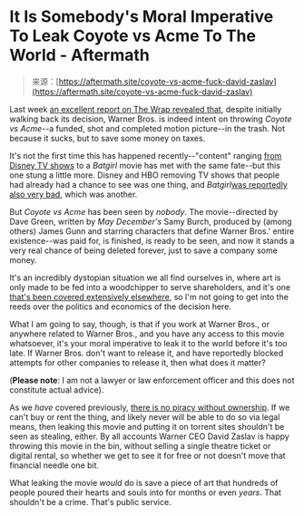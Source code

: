 <!--yml
category: 未分类
date: 2024-05-27 14:50:09
-->

# It Is Somebody's Moral Imperative To Leak Coyote vs Acme To The World - Aftermath

> 来源：[https://aftermath.site/coyote-vs-acme-fuck-david-zaslav](https://aftermath.site/coyote-vs-acme-fuck-david-zaslav)

Last week [an excellent report on The Wrap revealed that](https://www.thewrap.com/coyote-vs-acme-update-offers-warner-bros/), despite initially walking back its decision, Warner Bros. is indeed intent on throwing *Coyote vs Acme*--a funded, shot and completed motion picture--in the trash. Not because it sucks, but to save some money on taxes.

It's not the first time this has happened recently--"content" ranging [from Disney TV shows](https://gizmodo.com/disney-streaming-cuts-tax-writeoffs-1850502594) to a *Batgirl* movie has met with the same fate--but this one stung a little more. Disney and HBO removing TV shows that people had already had a chance to see was one thing, and *Batgirl*[was reportedly also very bad](https://www.nme.com/en_au/news/film/batgirl-movie-so-bad-not-releasable-says-dc-studios-3390857#:~:text='Batgirl'%20movie%20was%20so%20bad%20it%20was%20%E2%80%9Cnot,releasable%E2%80%9D%2C%20says%20DC%20Studios%20boss&text=Leslie%20Grace%20as%20'Batgirl'%20CREDIT,Grace%2C%20Brandon%20Fraser%20and%20J.K.), which was another.

But *Coyote vs Acme* has been seen by *nobody*. The movie--directed by Dave Green, written by *May December's* Samy Burch, produced by (among others) James Gunn and starring characters that define Warner Bros.' entire existence--was paid for, is finished, is ready to be seen, and now it stands a very real chance of being deleted forever, just to save a company some money.

It's an incredibly dystopian situation we all find ourselves in, where art is only made to be fed into a woodchipper to serve shareholders, and it's one [that's been covered extensively elsewhere](https://www.looper.com/1161829/hollywood-creatives-are-breathing-fire-over-the-current-trend-of-tv-tax-write-offs/), so I'm not going to get into the reeds over the politics and economics of the decision here.

What I am going to say, though, is that if you work at Warner Bros., or anywhere related to Warner Bros., and you have any access to this movie whatsoever, it's your moral imperative to leak it to the world before it's too late. If Warner Bros. don't want to release it, and have reportedly blocked attempts for other companies to release it, then what does it matter?

(**Please note**: I am not a lawyer or law enforcement officer and this does not constitute actual advice).

As we *have* covered previously, [there is no piracy without ownership](https://aftermath.site/there-is-no-piracy-without-ownership). If we can't buy or rent the thing, and likely never will be able to do so via legal means, then leaking this movie and putting it on torrent sites shouldn't be seen as stealing, either. By all accounts Warner CEO David Zaslav is happy throwing this movie in the bin, without selling a single theatre ticket or digital rental, so whether we get to see it for free or not doesn't move that financial needle one bit.

What leaking the movie *would* do is save a piece of art that hundreds of people poured their hearts and souls into for months or even *years*. That shouldn't be a crime. That's public service.